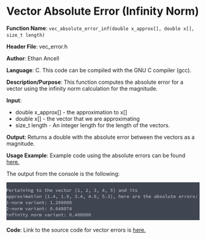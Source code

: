 # Vector Absolute Error (Infinity Norm)
**Function Name**: ```vec_absolute_error_inf(double x_approx[], double x[], size_t length)```

**Header File**: vec_error.h

**Author**: Ethan Ancell

**Language**: C. This code can be compiled with the GNU C compiler (gcc).

**Description/Purpose**: This function computes the absolute error for a vector using the infinity norm calculation for the magnitude.

**Input**:
* double x_approx[] - the approximation to x[]
* double x[] - the vector that we are approximating
* size_t length - An integer length for the length of the vectors.

**Output**: Returns a double with the absolute error between the vectors as a magnitude.

**Usage Example**: Example code using the absolute errors can be found [here.](https://github.com/ethanancell/math4610/blob/master/software/vectors/absolute_error.c)

The output from the console is the following:

![Console Output](images/vec_absolute_errors.png)

**Code**: Link to the source code for vector errors is [here.](https://github.com/ethanancell/math4610/blob/master/shared_library/src/vec_error.c)
